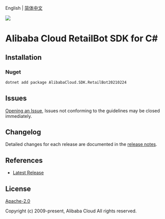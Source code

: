 English | [简体中文](README-CN.md)

![](https://aliyunsdk-pages.alicdn.com/icons/AlibabaCloud.svg)

# Alibaba Cloud RetailBot SDK for C#

## Installation

### Nuget

```bash
dotnet add package AlibabaCloud.SDK.RetailBot20210224
```

## Issues

[Opening an Issue](https://github.com/aliyun/alibabacloud-csharp-sdk/issues/new), Issues not conforming to the guidelines may be closed immediately.

## Changelog

Detailed changes for each release are documented in the [release notes](./ChangeLog.md).

## References

* [Latest Release](https://github.com/aliyun/alibabacloud-csharp-sdk/)

## License

[Apache-2.0](http://www.apache.org/licenses/LICENSE-2.0)

Copyright (c) 2009-present, Alibaba Cloud All rights reserved.
